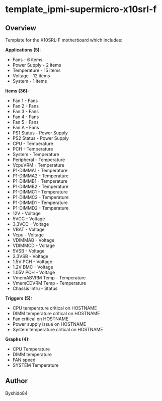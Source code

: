 # template_ipmi-supermicro-x10srl-f

## Overview
Template for the X10SRL-F motherboard which includes:


**Applications (5)**:


* Fans - 6 items
* Power Supply - 2 items
* Temperature - 15 items
* Voltage - 12 items
* System - 1 items


**Items (36):**


* Fan 1 - Fans
* Fan 2 - Fans
* Fan 3 - Fans
* Fan 4 - Fans
* Fan 5 - Fans
* Fan A - Fans
* PS1 Status - Power Supply
* PS2 Status - Power Supply
* CPU - Temperature
* PCH - Temperature
* System - Temperature
* Peripheral - Temperature
* VcpuVRM - Temperature
* P1-DIMMA1 - Temperature
* P1-DIMMA2 - Temperature
* P1-DIMMB1 - Temperature
* P1-DIMMB2 - Temperature
* P1-DIMMC1 - Temperature
* P1-DIMMC2 - Temperature
* P1-DIMMD1 - Temperature
* P1-DIMMD2 - Temperature
* 12V - Voltage
* 5VCC - Voltage
* 3.3VCC - Voltage
* VBAT - Voltage
* Vcpu - Voltage
* VDIMMAB - Voltage
* VDIMMCD - Voltage
* 5VSB - Voltage
* 3.3VSB - Voltage
* 1.5V PCH - Voltage
* 1.2V BMC - Voltage
* 1.05V PCH - Voltage
* VmemABVRM Temp - Temperature
* VmemCDVRM Temp - Temperature
* Chassis Intru - Status



**Triggers (5):**


* CPU temperature critical on HOSTNAME
* DIMM temperature critical on HOSTNAME
* Fan critical on HOSTNAME
* Power supply issue on HOSTNAME
* System temperature critical on HOSTNAME

**Graphs (4):**


* CPU Temperature
* DIMM temperature
* FAN speed
* SYSTEM Temperature


## Author
Byshido84